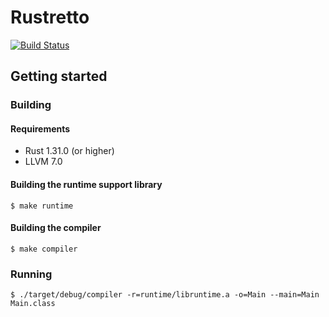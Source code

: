 # Rustretto

[![Build Status](https://travis-ci.com/srijs/rustretto.svg?branch=master)](https://travis-ci.com/srijs/rustretto)

## Getting started

### Building

#### Requirements

- Rust 1.31.0 (or higher)
- LLVM 7.0

#### Building the runtime support library

```
$ make runtime
```

#### Building the compiler

```
$ make compiler
```

### Running

```
$ ./target/debug/compiler -r=runtime/libruntime.a -o=Main --main=Main Main.class
```
